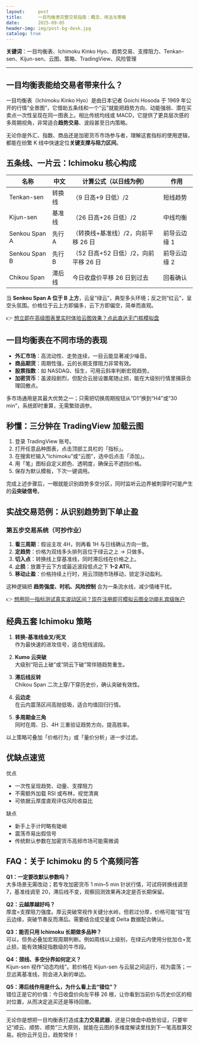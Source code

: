 ```yaml
---
layout:     post
title:      一目均衡表完整交易指南：概念、用法与策略
date:       2025-09-05
header-img: img/post-bg-desk.jpg
catalog: true
---
```


**关键词**：一目均衡表、Ichimoku Kinko Hyo、趋势交易、支撑阻力、Tenkan-sen、Kijun-sen、云图、策略、TradingView、风险管理

---

## 一目均衡表能给交易者带来什么？

一目均衡表（Ichimoku Kinko Hyo）是由日本记者 Goichi Hosoda 于 1969 年公开的行情“全景图”，它借助五条线和一个“云”就能把趋势方向、动能强弱、潜在买卖点一次性呈现在同一图表上。相比传统均线或 MACD，它提供了更具层次感的多周期视角，非常适合**趋势交易**、波段甚至日内策略。

无论你是外汇、指数、商品还是加密货币市场参与者，理解这套指标的使用逻辑，都能在纷繁 K 线中快速定位**关键支撑与阻力区间**。

## 五条线、一片云：Ichimoku 核心构成

| 名称 | 中文 | 计算公式（以日线为例） | 作用 |
|---|---|---|---|
| Tenkan-sen | 转换线 | （9 日高+9 日低）/2 | 短线趋势 |
| Kijun-sen | 基准线 | （26 日高+26 日低）/2 | 中线均衡 |
| Senkou Span A | 先行 A | （转换线+基准线）/2，向前平移 26 日 | 前导云边缘 1 |
| Senkou Span B | 先行 B | （52 日高+52 日低）/2，向前平移 26 日 | 前导云边缘 2 |
| Chikou Span | 滞后线 | 今日收盘价平移 26 日到过去 | 回看确认 |

当 **Senkou Span A 位于 B 上方**，云呈“绿云”，典型多头环境；反之则“红云”，呈空头氛围。价格位于云上方即偏多，云下方即偏空，简单而直观。

👉 [想立即在高级图表里实时体验云图效果？点此直达无门槛模拟盘](https://okxdog.com/)

## 一目均衡表在不同市场的表现

- **外汇市场**：高流动性、走势连续，一目云能显著减少噪音。
- **商品期货**：周期性强，云的长期支撑阻力非常有效。
- **股票指数**：如 NASDAQ、恒生，可用云斜率判断宏观趋势。
- **加密货币**：虽波段剧烈，但配合云层设置尾随止损，能在大级别行情里捕获合理回撤点。

多市场通用是其最大优势之一；只需把切换周期按钮从“D1”换到“H4”或“30 min”，系统即时重算，无需繁琐调参。

## 秒懂：三分钟在 TradingView 加载云图

1. 登录 TradingView 账号。
2. 打开任意品种图表，点击顶部工具栏的「指标」。
3. 在搜索栏输入“Ichimoku”或“云图”，选中后点击「添加」。
4. 用「笔」图标自定义颜色、透明度，确保云不遮挡价格。
5. 保存为默认模板，下次一键调用。

完成上述步骤后，一眼就能识别趋势多空分区，同时监听云边界被刺穿时可能产生的**云突破信号**。

## 实战交易范例：从识别趋势到下单止盈

### 第五步交易系统（可抄作业）

1. **看三周期**：假设主攻 4H，则再看 1H 与日线确认方向一致。
2. **定趋势**：价格为双线多头排列且位于绿云之上 → 只做多。
3. **切入点**：转换线上穿基准线，同时滞后线在价格之上。
4. **止损**：放置于云下方或最近波段低点之下 **1–2 AT**R。
5. **移动止盈**：价格持续上行时，用云顶随市场移动，锁定浮动盈利。

这种逻辑把 **趋势强度、时机、风险控制** 合为一条流水线，减少情绪干扰。

👉 [想用同一指标测试真实波动区间？现在注册即可模拟云图全功能礼宾级账户](https://okxdog.com/)

## 经典五套 Ichimoku 策略

1. **转换-基准线金叉/死叉**  
   作为最快速的进攻信号，适合短线波段。

2. **Kumo 云突破**  
   大级别“阳云上破”或“阴云下破”常伴随趋势重生。

3. **滞后线反转**  
   Chikou Span 二次上穿/下穿历史价，确认突破有效性。

4. **云边走**  
   在云内震荡区间高抛低吸，适合均值回归行情。

5. **多周期金三角**  
   同时在周、日、4H 三重验证趋势方向，提高胜率。

以上策略可叠加「价格行为」或「量价分析」进一步过滤。

## 优缺点速览

优点  
- 一次性呈现趋势、动量、支撑阻力  
- 不需额外加载 RSI 或布林，视觉清爽  
- 可依据云厚度直观评估风险收益比  

缺点  
- 新手上手计时略有陡峭  
- 震荡市易出假信号  
- 传统默认参数在加密货币高频市场可能需微调

## FAQ：关于 Ichimoku 的 5 个高频问答

**Q1：一定要改默认参数吗？**  
大多场景无需改动；若专攻加密货币 1 min–5 min 针状行情，可试将转换线调至 7，基准线调至 20，滞后线不变，观察回测效果再决定是否长期保留。

**Q2：云越厚越好吗？**  
厚度=支撑阻力强度。厚云突破常视作关键分水岭，但若过分厚，价格可能“挂”在云边缘，突破节奏反而滞后。需要结合成交量或 Delta 数据配合确认。

**Q3：能否只用 Ichimoku 长期做多品种？**  
可以，但务必叠加宏观周期判断。例如周线以上级别，在绿云内使用分批加仓+宽止损，能有效捕捉指数级的牛市段。

**Q4：颈线、多空分界如何定义？**  
Kijun-sen 视作“动态均线”。若价格在 Kijun-sen 与云层之间运行，视为震荡；一旦远离基准线，则会进入新的单边。

**Q5：滞后线作用是什么，为什么看上去“错位”？**  
错位正是它的价值：今日收盘价向左平移 26 根，让你看到当前价与历史价区的相对位置，从而决定追买还是等待回撤。

---

无论你是想把一目均衡表打造成**主力交易武器**，还是只做盘中趋势验证，只要牢记“顺云、顺势、顺势”三大原则，就能在云图的多维度解读里找到下一笔高胜算交易。祝你云开见日，趋势常伴！